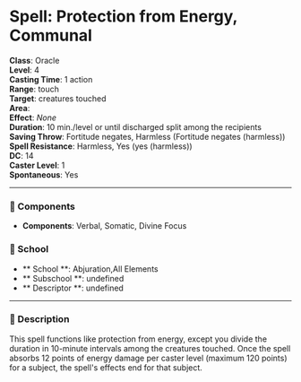 
# Spell: Protection from Energy, Communal
**Class**: Oracle  
**Level**: 4  
**Casting Time**: 1 action  
**Range**: touch  
**Target**: creatures touched  
**Area**:   
**Effect**: _None_  
**Duration**: 10 min./level or until discharged split among the recipients  
**Saving Throw**: Fortitude negates, Harmless (Fortitude negates (harmless))  
**Spell Resistance**: Harmless, Yes (yes (harmless))  
**DC**: 14  
**Caster Level**: 1  
**Spontaneous**: Yes

---

### 🔮 Components
- **Components**: Verbal, Somatic, Divine Focus

### 🏫 School
- ** School **: Abjuration,All Elements
- ** Subschool **: undefined
- ** Descriptor **: undefined
---

### 📜 Description
This spell functions like protection from energy, except you divide the duration in 10-minute intervals among the creatures touched. Once the spell absorbs 12 points of energy damage per caster level (maximum 120 points) for a subject, the spell's effects end for that subject.

